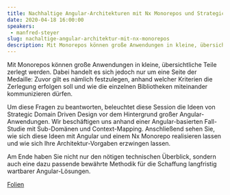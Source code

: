 ```yaml
---
title: Nachhaltige Angular-Architekturen mit Nx Monorepos und Strategic Design
date: 2020-04-18 16:00:00
speakers:
 - manfred-steyer
slug: nachaltige-angular-architektur-mit-nx-monorepos
description: Mit Monorepos können große Anwendungen in kleine, übersichtliche Teile zerlegt werden. 
---
```

Mit Monorepos können große Anwendungen in kleine, übersichtliche Teile zerlegt werden. Dabei handelt es sich jedoch nur um eine Seite der Medaille: Zuvor gilt es nämlich festzulegen, anhand welcher Kriterien die Zerlegung erfolgen soll und wie die einzelnen Bibliotheken miteinander kommunizieren dürfen.
 
Um diese Fragen zu beantworten, beleuchtet diese Session die Ideen von Strategic Domain Driven Design vor dem Hintergrund großer Angular-Anwendungen. Wir beschäftigen uns anhand einer Angular-basierten Fall-Studie mit Sub-Domänen und Context-Mapping. Anschließend sehen Sie, wie sich diese Ideen mit Angular und einem Nx Monorepo realisieren lassen und wie sich Ihre Architektur-Vorgaben erzwingen lassen.
 
Am Ende haben Sie nicht nur den nötigen technischen Überblick, sondern auch eine dazu passende bewährte Methodik für die Schaffung langfristig wartbarer Angular-Lösungen.

[Folien](https://www.angulararchitects.io/konferenzen/sustainable-angular-architectures-with-nx-and-strategic-design-2/)
